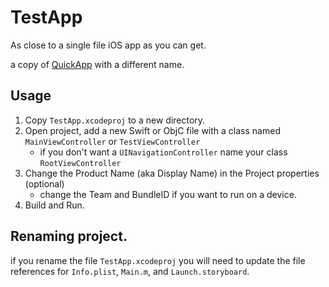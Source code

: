 # TestApp
As close to a single file iOS app as you can get.

a copy of [QuickApp](https://github.com/ToddLa/TestApp) with a different name.
 
## Usage
1. Copy `TestApp.xcodeproj` to a new directory.
2. Open project, add a new Swift or ObjC file with a class named `MainViewController` or `TestViewController`
    - if you don't want a `UINavigationController` name your class `RootViewController`
3. Change the Product Name (aka Display Name) in the Project properties (optional)
    - change the Team and BundleID if you want to run on a device.
4. Build and Run.

## Renaming project.
if you rename the file `TestApp.xcodeproj` you will need to update the file references for `Info.plist`, `Main.m`, and `Launch.storyboard`. 

